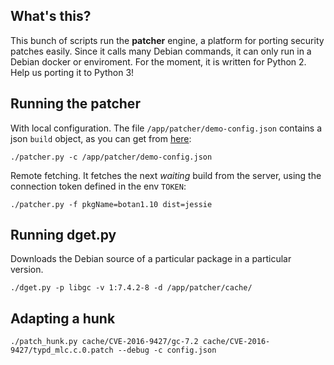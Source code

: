 What's this?
------------
This bunch of scripts run the **patcher** engine, a platform for porting security patches easily. Since it calls many Debian commands, it can only run in a Debian docker or enviroment. For the moment, it is written for Python 2. Help us porting it to Python 3!

Running the patcher
--------------------
With local configuration.
The file `/app/patcher/demo-config.json` contains a json `build` object, as you can get from [here](https://patchport-http.mybluemix.net/api/v0/builds/5975dad2504796002ecf1d1d):

```
./patcher.py -c /app/patcher/demo-config.json
```

Remote fetching. It fetches the next *waiting* build from the server, using the connection token defined in the env `TOKEN`:

```
./patcher.py -f pkgName=botan1.10 dist=jessie 
```


Running dget.py
--------------
Downloads the Debian source of a particular package in a particular version.
```
./dget.py -p libgc -v 1:7.4.2-8 -d /app/patcher/cache/
```

Adapting a hunk
------------
```
./patch_hunk.py cache/CVE-2016-9427/gc-7.2 cache/CVE-2016-9427/typd_mlc.c.0.patch --debug -c config.json
```